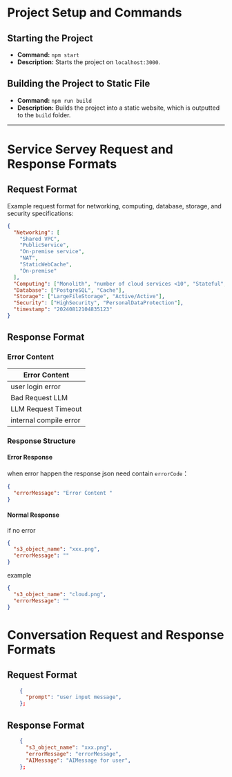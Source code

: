 # Project Setup and Commands

## Starting the Project

- **Command:** `npm start`
- **Description:** Starts the project on `localhost:3000`.

## Building the Project to Static File

- **Command:** `npm run build`
- **Description:** Builds the project into a static website, which is outputted to the `build` folder.

---

# Service Servey Request and Response Formats

## Request Format

Example request format for networking, computing, database, storage, and security specifications:

```json
{
  "Networking": [
    "Shared VPC",
    "PublicService",
    "On-premise service",
    "NAT",
    "StaticWebCache",
    "On-premise"
  ],
  "Computing": ["Monolith", "number of cloud services <10", "Stateful", "GPU"],
  "Database": ["PostgreSQL", "Cache"],
  "Storage": ["LargeFileStorage", "Active/Active"],
  "Security": ["HighSecurity", "PersonalDataProtection"],
  "timestamp": "20240812104835123"
}
```

## Response Format

### Error Content

| Error Content          |
| ---------------------- |
| user login error       |
| Bad Request LLM        |
| LLM Request Timeout    |
| internal compile error |

### Response Structure

#### Error Response

when error happen the response json need contain `errorCode`：

```json
{
  "errorMessage": "Error Content "
}
```

#### Normal Response

if no error

```json
{
  "s3_object_name": "xxx.png",
  "errorMessage": ""
}
```

example

```json
{
  "s3_object_name": "cloud.png",
  "errorMessage": ""
}
```

# Conversation Request and Response Formats

## Request Format

```json
    {
      "prompt": "user input message",
    };

```

## Response Format

```json
    {
      "s3_object_name": "xxx.png",
      "errorMessage": "errorMessage",
      "AIMessage": "AIMessage for user",
    };

```
